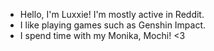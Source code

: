 - Hello, I'm Luxxie! I'm mostly active in Reddit.
- I like playing games such as Genshin Impact.
- I spend time with my Monika, Mochi! <3

